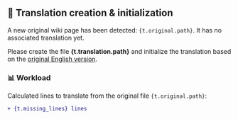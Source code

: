 ## :page_facing_up: Translation creation & initialization
A new original wiki page has been detected: `{t.original.path}`. It has no associated translation yet.

Please create the file **{t.translation.path}** and initialize the translation based on the [original English version](<{original_url}>).

### :bar_chart: Workload

Calculated lines to translate from the original file `{t.original.path}`:

```diff
+ {t.missing_lines} lines
```
